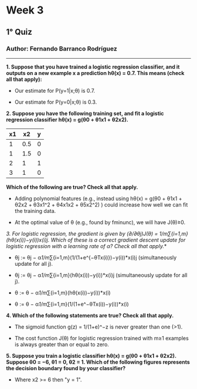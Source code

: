 ﻿# Week 3

## 1° Quiz

### Author: Fernando Barranco Rodríguez

---

**1. Suppose that you have trained a logistic regression classifier, and it outputs on a new example x a prediction hθ(x) = 0.7. This means (check all that apply):**

* Our estimate for P(y=1|x;θ) is 0.7.

* Our estimate for P(y=0|x;θ) is 0.3.

**2. Suppose you have the following training set, and fit a logistic regression classifier hθ(x) = g(θ0 + θ1x1 + θ2x2).**

|  x1  |  x2  |  y  |
| ---- | ---- | --- |
|  1   | 0.5  |  0  |
|  1   | 1.5  |  0  |
|  2   |  1   |  1  |
|  3   |  1   |  0  |

**Which of the following are true? Check all that apply.**

* Adding polynomial features (e.g., instead using hθ(x) = g(θ0 + θ1x1 + θ2x2 + θ3x1^2 + θ4x1x2 + θ5x2^2) ) could increase how well we can fit the training data.

* At the optimal value of θ (e.g., found by fminunc), we will have J(θ)≥0.

**3. For logistic regression, the gradient is given by (∂/∂θj)J(θ) = 1/m*∑{i=1,m}(hθ(x(i))−y(i))x(i)j. Which of these is a correct gradient descent update for logistic regression with a learning rate of α? Check all that apply.**

* θj := θj − α*1/m*∑{i=1,m}(1/(1+e^{−θTx(i)})−y(i))*x(i)j (simultaneously update for all j).

* θj := θj − α*1/m*∑{i=1,m}(hθ(x(i))−y(i))*x(i)j (simultaneously update for all j).

* θ := θ − α*1/m*∑{i=1,m}(hθ(x(i))−y(i))*x(i)

* θ := θ − α*1/m*∑{i=1,m}(1/(1+e^−θTx(i))−y(i))*x(i)

**4. Which of the following statements are true? Check all that apply.**

* The sigmoid function g(z) = 1/(1+e)^−z is never greater than one (>1).

* The cost function J(θ) for logistic regression trained with m≥1 examples is always greater than or equal to zero.

**5. Suppose you train a logistic classifier hθ(x) = g(θ0 + θ1x1 + θ2x2). Suppose θ0 = −6, θ1 = 0, θ2 = 1. Which of the following figures represents the decision boundary found by your classifier?**

* Where x2 >= 6 then "y = 1".


